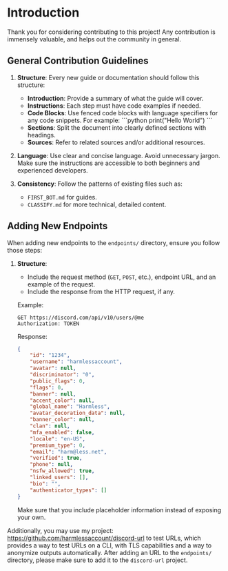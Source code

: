 # Introduction

Thank you for considering contributing to this project! Any contribution is immensely valuable, and helps out the community in general.

## General Contribution Guidelines

1. **Structure**: Every new guide or documentation should follow this structure:
   - **Introduction**: Provide a summary of what the guide will cover.
   - **Instructions**: Each step must have code examples if needed.
   - **Code Blocks**: Use fenced code blocks with language specifiers for any code snippets. For example:
     \```python
     print("Hello World")
     \```
   - **Sections**: Split the document into clearly defined sections with headings.
   - **Sources**: Refer to related sources and/or additional resources.

2. **Language**: Use clear and concise language. Avoid unnecessary jargon. Make sure the instructions are accessible to both beginners and experienced developers.

3. **Consistency**: Follow the patterns of existing files such as:
   - `FIRST_BOT.md` for guides.
   - `CLASSIFY.md` for more technical, detailed content.

## Adding New Endpoints

When adding new endpoints to the `endpoints/` directory, ensure you follow those steps:
1. **Structure**:
   - Include the request method (`GET`, `POST`, etc.), endpoint URL, and an example of the request.
   - Include the response from the HTTP request, if any.

   Example:
   ```http
   GET https://discord.com/api/v10/users/@me
   Authorization: TOKEN
   ```
   Response:
    ```json
    {
        "id": "1234",
        "username": "harmlessaccount",
        "avatar": null,
        "discriminator": "0",
        "public_flags": 0,
        "flags": 0,
        "banner": null,
        "accent_color": null,
        "global_name": "Harmless",
        "avatar_decoration_data": null,
        "banner_color": null,
        "clan": null,
        "mfa_enabled": false,
        "locale": "en-US",
        "premium_type": 0,
        "email": "harm@less.net",
        "verified": true,
        "phone": null,
        "nsfw_allowed": true,
        "linked_users": [],
        "bio": "",
        "authenticator_types": []
    }
    ```
    
    Make sure that you include placeholder information instead of exposing your own.

Additionally, you may use my project: https://github.com/harmlessaccount/discord-url to test URLs, which provides a way to test URLs on a CLI, with TLS capabilities and a way to anonymize outputs automatically. After adding an URL to the `endpoints/` directory, please make sure to add it to the `discord-url` project.
